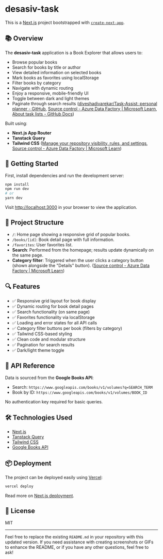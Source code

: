 # desasiv-task

This is a [Next.js](https://nextjs.org) project bootstrapped with [`create-next-app`](https://nextjs.org/docs/app/api-reference/cli/create-next-app).

## 📚 Overview

The **desasiv-task** application is a Book Explorer that allows users to:

- Browse popular books
- Search for books by title or author
- View detailed information on selected books
- Mark books as favorites using localStorage
- Filter books by category
- Navigate with dynamic routing
- Enjoy a responsive, mobile-friendly UI
- Toggle between dark and light themes
- Paginate through search results ([diveshadivarekar/Task-Assist: personal planner - GitHub](https://github.com/diveshadivarekar/Task-Assist?utm_source=chatgpt.com), [Source control - Azure Data Factory | Microsoft Learn](https://learn.microsoft.com/en-us/azure/data-factory/source-control?utm_source=chatgpt.com), [About task lists - GitHub Docs](https://docs.github.com/en/get-started/writing-on-github/working-with-advanced-formatting/about-task-lists?utm_source=chatgpt.com))

Built using:

- **Next.js App Router**
- **Tanstack Query**
- **Tailwind CSS** ([Manage your repository visibility, rules, and settings](https://resources.github.com/learn/pathways/administration-governance/essentials/manage-your-repository-visibility-rules-and-settings/?utm_source=chatgpt.com), [Source control - Azure Data Factory | Microsoft Learn](https://learn.microsoft.com/en-us/azure/data-factory/source-control?utm_source=chatgpt.com))

## 🚀 Getting Started

First, install dependencies and run the development server:

```bash
npm install
npm run dev
# or
yarn dev
```

Visit [http://localhost:3000](http://localhost:3000) in your browser to view the application.

## 🧩 Project Structure

- `/`: Home page showing a responsive grid of popular books.
- `/books/[id]`: Book detail page with full information.
- `/favorites`: User favorites list.
- **Search**: Performed from the homepage; results update dynamically on the same page.
- **Category filter**: Triggered when the user clicks a category button (shown alongside the "Details" button). ([Source control - Azure Data Factory | Microsoft Learn](https://learn.microsoft.com/en-us/azure/data-factory/source-control?utm_source=chatgpt.com))

## 🔍 Features

- ✅ Responsive grid layout for book display
- ✅ Dynamic routing for book detail pages
- ✅ Search functionality (on same page)
- ✅ Favorites functionality via localStorage
- ✅ Loading and error states for all API calls
- ✅ Category filter buttons per book (filters by category)
- ✅ Tailwind CSS-based styling
- ✅ Clean code and modular structure
- ✅ Pagination for search results
- ✅ Dark/light theme toggle

## 🔗 API Reference

Data is sourced from the **Google Books API**:

- Search: `https://www.googleapis.com/books/v1/volumes?q=SEARCH_TERM`
- Book by ID: `https://www.googleapis.com/books/v1/volumes/BOOK_ID`

No authentication key required for basic queries.

## 🛠 Technologies Used

- [Next.js](https://nextjs.org/)
- [Tanstack Query](https://tanstack.com/query/latest)
- [Tailwind CSS](https://tailwindcss.com/)
- [Google Books API](https://developers.google.com/books/)

## 📦 Deployment

The project can be deployed easily using [Vercel](https://vercel.com):

```bash
vercel deploy
```

Read more on [Next.js deployment](https://nextjs.org/docs/app/building-your-application/deploying).

## 📑 License

MIT

---

Feel free to replace the existing `README.md` in your repository with this updated version. If you need assistance with creating screenshots or GIFs to enhance the README, or if you have any other questions, feel free to ask!
